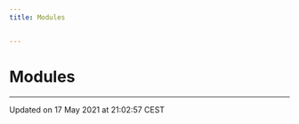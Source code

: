 ```yaml
---
title: Modules


---
```


# Modules






-------------------------------

Updated on 17 May 2021 at 21:02:57 CEST
